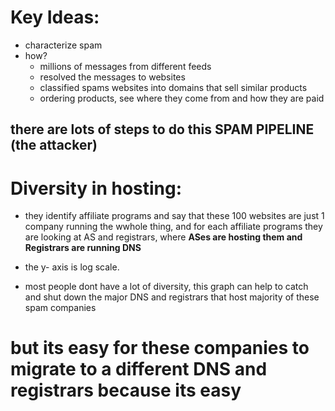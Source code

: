 #  Key Ideas:
- characterize spam
- how?
  - millions of messages from different feeds
  - resolved the messages to websites  
  - classified spams websites into domains that sell similar products
  -  ordering products, see where they come from and how they are paid

## there are lots of steps to do this SPAM PIPELINE (the attacker)

# Diversity in hosting:
- they identify affiliate programs and say that these 100 websites are just 1 company running the wwhole thing, and for each affiliate programs they are looking at AS and registrars, where **ASes are hosting them and Registrars are running DNS** 

- the y- axis is log scale.

- most people  dont have a lot of diversity, this graph can help to catch and shut down the major DNS and registrars that host majority of these spam companies

# but its easy for these companies to migrate to a different DNS and registrars because its easy



  
